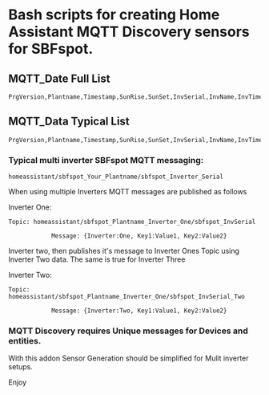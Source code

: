 # Bash scripts for creating Home Assistant MQTT Discovery sensors for SBFspot.

## MQTT_Date Full List

```
PrgVersion,Plantname,Timestamp,SunRise,SunSet,InvSerial,InvName,InvTime,InvStatus,InvSwVer,InvClass,InvType,InvTemperature,InvGridRelay,EToday,ETotal,GridFreq,PACTot,PAC1,PAC2,PAC3,UAC1,UAC2,UAC3,IAC1,IAC2,IAC3,OperTm,FeedTm,PDCTot,PDC1,PDC2,PDC,UDC1,UDC2,UDC,IDC1,IDC2,IDC,BTSignal,BatTmpVal,BatVol,BatAmp,BatChaStt,InvWakeupTm,InvSleepTm,MeteringWOut,MeteringWIn,MeteringWTot
```

## MQTT_Data Typical List

```
PrgVersion,Plantname,Timestamp,SunRise,SunSet,InvSerial,InvName,InvTime,InvStatus,InvSwVer,InvClass,InvType,InvTemperature,InvGridRelay,EToday,ETotal,GridFreq,PACTot,PAC1,UAC1,IAC1,OperTm,FeedTm,PDCTot,UDC1,UDC2,IDC1,IDC2,PDC1,PDC2,BTSignal,InvWakeupTm,InvSleepTm
```

### Typical multi inverter SBFspot MQTT messaging:

```
homeassistant/sbfspot_Your_Plantname/sbfspot_Inverter_Serial
```

When using multiple Inverters MQTT messages are published as follows

Inverter One:

```
Topic: homeassistant/sbfspot_Plantname_Inverter_One/sbfspot_InvSerial

            Message: {Inverter:One, Key1:Value1, Key2:Value2}
```

Inverter two, then publishes it's message to Inverter Ones Topic using Inverter Two data. The same is true for Inverter Three

Inverter Two:

```
Topic: homeassistant/sbfspot_Plantname_Inverter_One/sbfspot_InvSerial_Two

            Message: {Inverter:Two, Key1:Value1, Key2:Value2}
```

### MQTT Discovery requires Unique messages for Devices and entities.

With this addon Sensor Generation should be simplified for Mulit inverter setups.

Enjoy
